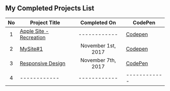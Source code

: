 
## My Completed Projects List

| No  |  Project Title  |  Completed On | CodePen |
| :------------: | ------------ | :------------: | ------------ |
| 1 | [Apple Site - Recreation](https://github.com/AlxCrmr/Site-recreations/tree/master/Apple) | ------------ | [Codepen](https://codepen.io/AlxCrmr/full/RLyobv/) |
| 2 | [MySite#1](https://github.com/AlxCrmr/Site-recreations/tree/master/MySite%231) | November 1st, 2017 | [Codepen](https://codepen.io/AlxCrmr/full/pdzpNa/) |
| 3 | [Responsive Design](https://github.com/AlxCrmr/Site-recreations) | November 7th, 2017| [CodePen](https://codepen.io/AlxCrmr/full/xPEMwO/) |
| 4 | ------------ | ------------ | ------------ |
